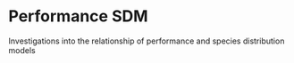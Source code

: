 # Performance SDM

Investigations into the relationship of performance and species distribution 
models